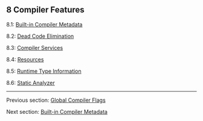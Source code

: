## 8 Compiler Features

8.1: [Built-in Compiler Metadata](cr-metadata.md)

8.2: [Dead Code Elimination](cr-dce.md)

8.3: [Compiler Services](cr-completion.md)

8.4: [Resources](cr-resources.md)

8.5: [Runtime Type Information](cr-rtti.md)

8.6: [Static Analyzer](cr-static-analyzer.md)

---

Previous section: [Global Compiler Flags](compiler-usage-flags.md)

Next section: [Built-in Compiler Metadata](cr-metadata.md)